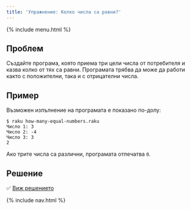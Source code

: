 ```yaml
---
title: 'Упражнение: Колко числа са равни?'
---
```


{% include menu.html %}

## Проблем

Създайте програма, която приема три цели числа от потребителя и казва колко от тях са равни. Програмата трябва да може да работи както с положителни, така и с отрицателни числа.

## Пример

Възможен изпълнение на програмата е показано по-долу:

```console
$ raku how-many-equal-numbers.raku
Число 1: 3
Число 2: -4
Число 3: 3
2
```

Ако трите числа са различни, програмата отпечатва `0`.

## Решение

✅ [Виж решението](solution)

{% include nav.html %}